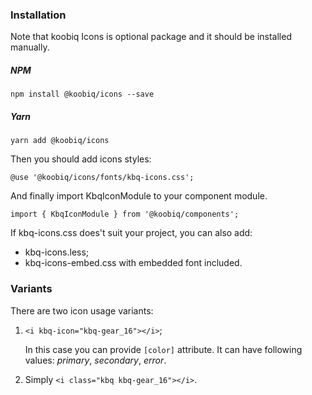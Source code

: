 ### Installation

Note that koobiq Icons is optional package and it should be installed manually.

##### NPM

`npm install @koobiq/icons --save`

##### Yarn

`yarn add @koobiq/icons`

Then you should add icons styles:

`@use '@koobiq/icons/fonts/kbq-icons.css';`

And finally import KbqIconModule to your component module.

`import { KbqIconModule } from '@koobiq/components';`

If kbq-icons.css does't suit your project, you can also add:

- kbq-icons.less;
- kbq-icons-embed.css with embedded font included.

### Variants

There are two icon usage variants:

1. `<i kbq-icon="kbq-gear_16"></i>`;

    In this case you can provide `[color]` attribute. It can have following values: _primary_, _secondary_, _error_.

2. Simply `<i class="kbq kbq-gear_16"></i>`.
